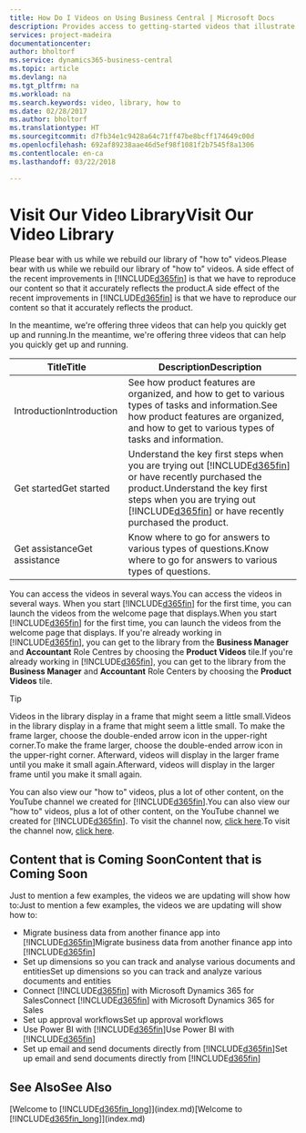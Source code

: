 ```yaml
---
title: How Do I Videos on Using Business Central | Microsoft Docs
description: Provides access to getting-started videos that illustrate how to do common tasks.
services: project-madeira
documentationcenter: 
author: bholtorf
ms.service: dynamics365-business-central
ms.topic: article
ms.devlang: na
ms.tgt_pltfrm: na
ms.workload: na
ms.search.keywords: video, library, how to
ms.date: 02/28/2017
ms.author: bholtorf
ms.translationtype: HT
ms.sourcegitcommit: d7fb34e1c9428a64c71ff47be8bcff174649c00d
ms.openlocfilehash: 692af89238aae46d5ef98f1081f2b7545f8a1306
ms.contentlocale: en-ca
ms.lasthandoff: 03/22/2018

---
```

# <a name="visit-our-video-library"></a><span data-ttu-id="c1f99-103">Visit Our Video Library</span><span class="sxs-lookup"><span data-stu-id="c1f99-103">Visit Our Video Library</span></span>
<span data-ttu-id="c1f99-104">Please bear with us while we rebuild our library of "how to" videos.</span><span class="sxs-lookup"><span data-stu-id="c1f99-104">Please bear with us while we rebuild our library of "how to" videos.</span></span> <span data-ttu-id="c1f99-105">A side effect of the recent improvements in [!INCLUDE[d365fin](includes/d365fin_md.md)] is that we have to reproduce our content so that it accurately reflects the product.</span><span class="sxs-lookup"><span data-stu-id="c1f99-105">A side effect of the recent improvements in [!INCLUDE[d365fin](includes/d365fin_md.md)] is that we have to reproduce our content so that it accurately reflects the product.</span></span> 

<span data-ttu-id="c1f99-106">In the meantime, we're offering three videos that can help you quickly get up and running.</span><span class="sxs-lookup"><span data-stu-id="c1f99-106">In the meantime, we're offering three videos that can help you quickly get up and running.</span></span>

|<span data-ttu-id="c1f99-107">Title</span><span class="sxs-lookup"><span data-stu-id="c1f99-107">Title</span></span>|<span data-ttu-id="c1f99-108">Description</span><span class="sxs-lookup"><span data-stu-id="c1f99-108">Description</span></span>|
|----|----|
|<span data-ttu-id="c1f99-109">Introduction</span><span class="sxs-lookup"><span data-stu-id="c1f99-109">Introduction</span></span>|<span data-ttu-id="c1f99-110">See how product features are organized, and how to get to various types of tasks and information.</span><span class="sxs-lookup"><span data-stu-id="c1f99-110">See how product features are organized, and how to get to various types of tasks and information.</span></span>|
|<span data-ttu-id="c1f99-111">Get started</span><span class="sxs-lookup"><span data-stu-id="c1f99-111">Get started</span></span>|<span data-ttu-id="c1f99-112">Understand the key first steps when you are trying out [!INCLUDE[d365fin](includes/d365fin_md.md)] or have recently purchased the product.</span><span class="sxs-lookup"><span data-stu-id="c1f99-112">Understand the key first steps when you are trying out [!INCLUDE[d365fin](includes/d365fin_md.md)] or have recently purchased the product.</span></span> |
|<span data-ttu-id="c1f99-113">Get assistance</span><span class="sxs-lookup"><span data-stu-id="c1f99-113">Get assistance</span></span>|<span data-ttu-id="c1f99-114">Know where to go for answers to various types of questions.</span><span class="sxs-lookup"><span data-stu-id="c1f99-114">Know where to go for answers to various types of questions.</span></span>|

<span data-ttu-id="c1f99-115">You can access the videos in several ways.</span><span class="sxs-lookup"><span data-stu-id="c1f99-115">You can access the videos in several ways.</span></span> <span data-ttu-id="c1f99-116">When you start [!INCLUDE[d365fin](includes/d365fin_md.md)] for the first time, you can launch the videos from the welcome page that displays.</span><span class="sxs-lookup"><span data-stu-id="c1f99-116">When you start [!INCLUDE[d365fin](includes/d365fin_md.md)] for the first time, you can launch the videos from the welcome page that displays.</span></span> <span data-ttu-id="c1f99-117">If you're already working in [!INCLUDE[d365fin](includes/d365fin_md.md)], you can get to the library from the **Business Manager** and **Accountant** Role Centres by choosing the **Product Videos** tile.</span><span class="sxs-lookup"><span data-stu-id="c1f99-117">If you're already working in [!INCLUDE[d365fin](includes/d365fin_md.md)], you can get to the library from the **Business Manager** and **Accountant** Role Centers by choosing the **Product Videos** tile.</span></span> 

> [!Tip]  
> <span data-ttu-id="c1f99-118">Videos in the library display in a frame that might seem a little small.</span><span class="sxs-lookup"><span data-stu-id="c1f99-118">Videos in the library display in a frame that might seem a little small.</span></span> <span data-ttu-id="c1f99-119">To make the frame larger, choose the double-ended arrow icon in the upper-right corner.</span><span class="sxs-lookup"><span data-stu-id="c1f99-119">To make the frame larger, choose the double-ended arrow icon in the upper-right corner.</span></span> <span data-ttu-id="c1f99-120">Afterward, videos will display in the larger frame until you make it small again.</span><span class="sxs-lookup"><span data-stu-id="c1f99-120">Afterward, videos will display in the larger frame until you make it small again.</span></span>

<span data-ttu-id="c1f99-121">You can also view our "how to" videos, plus a lot of other content, on the YouTube channel we created for [!INCLUDE[d365fin](includes/d365fin_md.md)].</span><span class="sxs-lookup"><span data-stu-id="c1f99-121">You can also view our "how to" videos, plus a lot of other content, on the YouTube channel we created for [!INCLUDE[d365fin](includes/d365fin_md.md)].</span></span> <span data-ttu-id="c1f99-122">To visit the channel now, [click here](https://go.microsoft.com/fwlink/?linkid=851533).</span><span class="sxs-lookup"><span data-stu-id="c1f99-122">To visit the channel now, [click here](https://go.microsoft.com/fwlink/?linkid=851533).</span></span>

## <a name="content-that-is-coming-soon"></a><span data-ttu-id="c1f99-123">Content that is Coming Soon</span><span class="sxs-lookup"><span data-stu-id="c1f99-123">Content that is Coming Soon</span></span>
<span data-ttu-id="c1f99-124">Just to mention a few examples, the videos we are updating will show how to:</span><span class="sxs-lookup"><span data-stu-id="c1f99-124">Just to mention a few examples, the videos we are updating will show how to:</span></span>  

* <span data-ttu-id="c1f99-125">Migrate business data from another finance app into [!INCLUDE[d365fin](includes/d365fin_md.md)]</span><span class="sxs-lookup"><span data-stu-id="c1f99-125">Migrate business data from another finance app into [!INCLUDE[d365fin](includes/d365fin_md.md)]</span></span>  
* <span data-ttu-id="c1f99-126">Set up dimensions so you can track and analyse various documents and entities</span><span class="sxs-lookup"><span data-stu-id="c1f99-126">Set up dimensions so you can track and analyze various documents and entities</span></span>
* <span data-ttu-id="c1f99-127">Connect [!INCLUDE[d365fin](includes/d365fin_md.md)] with Microsoft Dynamics 365 for Sales</span><span class="sxs-lookup"><span data-stu-id="c1f99-127">Connect [!INCLUDE[d365fin](includes/d365fin_md.md)] with Microsoft Dynamics 365 for Sales</span></span>
* <span data-ttu-id="c1f99-128">Set up approval workflows</span><span class="sxs-lookup"><span data-stu-id="c1f99-128">Set up approval workflows</span></span>  
* <span data-ttu-id="c1f99-129">Use Power BI with [!INCLUDE[d365fin](includes/d365fin_md.md)]</span><span class="sxs-lookup"><span data-stu-id="c1f99-129">Use Power BI with [!INCLUDE[d365fin](includes/d365fin_md.md)]</span></span>  
* <span data-ttu-id="c1f99-130">Set up email and send documents directly from [!INCLUDE[d365fin](includes/d365fin_md.md)]</span><span class="sxs-lookup"><span data-stu-id="c1f99-130">Set up email and send documents directly from [!INCLUDE[d365fin](includes/d365fin_md.md)]</span></span>  

## <a name="see-also"></a><span data-ttu-id="c1f99-131">See Also</span><span class="sxs-lookup"><span data-stu-id="c1f99-131">See Also</span></span>
<span data-ttu-id="c1f99-132">[Welcome to [!INCLUDE[d365fin_long](includes/d365fin_long_md.md)]](index.md)</span><span class="sxs-lookup"><span data-stu-id="c1f99-132">[Welcome to [!INCLUDE[d365fin_long](includes/d365fin_long_md.md)]](index.md)</span></span>

